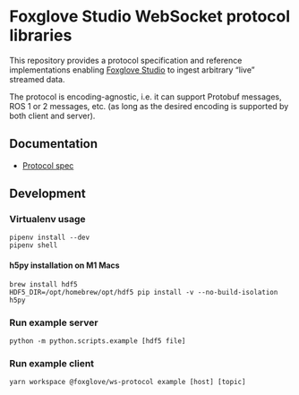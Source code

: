 # Foxglove Studio WebSocket protocol libraries

This repository provides a protocol specification and reference implementations enabling [Foxglove Studio](https://github.com/foxglove/studio) to ingest arbitrary “live” streamed data.

The protocol is encoding-agnostic, i.e. it can support Protobuf messages, ROS 1 or 2 messages, etc. (as long as the desired encoding is supported by both client and server).

## Documentation

- [Protocol spec](docs/spec.md)

## Development

### Virtualenv usage

```
pipenv install --dev
pipenv shell
```

#### h5py installation on M1 Macs

```
brew install hdf5
HDF5_DIR=/opt/homebrew/opt/hdf5 pip install -v --no-build-isolation h5py
```

### Run example server

```
python -m python.scripts.example [hdf5 file]
```

### Run example client

```
yarn workspace @foxglove/ws-protocol example [host] [topic]
```

